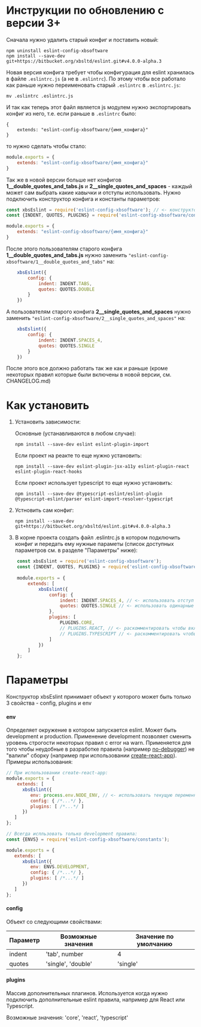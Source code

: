 Инструкции по обновлению с версии 3+
====================================

Сначала нужно удалить старый конфиг и поставить новый:
```
npm uninstall eslint-config-xbsoftware
npm install --save-dev git+https://bitbucket.org/xbsltd/eslint.git#v4.0.0-alpha.3
```

Новая версия конфига требует чтобы конфигурация для eslint хранилась в файле `.eslintrc.js` (а не в `.eslintrc`).
По этому чтобы все работало как раньше нужно переименовать старый `.eslintrc` в `.eslintrc.js`:

```mv .eslintrc .eslintrc.js```

И так как теперь этот файл является js модулем нужно экспортировать конфиг из него, т.е. если раньше в `.eslintrc` было:

```
{
    extends: "eslint-config-xbsoftware/{имя_конфига}"
}
```

то нужно сделать чтобы стало:

```javascript
module.exports = {
    extends: "eslint-config-xbsoftware/{имя_конфига}"
}
```

Так же в новой версии больше нет конфигов **1__double_quotes_and_tabs.js** и **2__single_quotes_and_spaces** - каждый может сам
выбрать какие кавычки и отступы использовать.
Нужно подключить конструктор конфига и константы параметров:
```javascript
const xbsEslint = require('eslint-config-xbsoftware'); // <- конструктор
const {INDENT, QUOTES, PLUGINS} = require('eslint-config-xbsoftware/constants'); // <- конснанты

module.exports = {
    extends: "eslint-config-xbsoftware/{имя_конфига}"
}
```
После этого пользователям старого конфига **1__double_quotes_and_tabs.js** нужно заменить `"eslint-config-xbsoftware/1__double_quotes_and_tabs"` на:
```javascript
    xbsEslint({
        config: {
            indent: INDENT.TABS,
            quotes: QUOTES.DOUBLE
        }
    })
```
А пользователям старого конфига **2__single_quotes_and_spaces** нужно заменить `"eslint-config-xbsoftware/2__single_quotes_and_spaces"` на:
```javascript
    xbsEslint({
        config: {
            indent: INDENT.SPACES_4,
            quotes: QUOTES.SINGLE
        }
    })
```

После этого все должно работать так же как и раньше (кроме некоторых правил которые были включены в новой версии, см. CHANGELOG.md)


Как установить
==================

1. Установить зависимости:
  
   Основные (устанавливаются в любом случае):
   
   ```npm install --save-dev eslint eslint-plugin-import```

   Если проект на реакте то еще нужно установить:

   ```npm install --save-dev eslint-plugin-jsx-a11y eslint-plugin-react eslint-plugin-react-hooks```

   Если проект использует typescript то еще нужно установить:
   
   ```npm install --save-dev @typescript-eslint/eslint-plugin @typescript-eslint/parser eslint-import-resolver-typescript``` 

2. Устновить сам конфиг:

   ```npm install --save-dev git+https://bitbucket.org/xbsltd/eslint.git#v4.0.0-alpha.3```

3. В корне проекта создать файл .eslintrc.js в котором подключить конфиг и передать ему нужные параметы (список доступных параметров см. в разделе "Параметры" ниже):
 
```javascript
    const xbsEslint = require('eslint-config-xbsoftware');
    const {INDENT, QUOTES, PLUGINS} = require('eslint-config-xbsoftware/constants');
   
    module.exports = {
        extends: [
            xbsEslint({
                config: {
                    indent: INDENT.SPACES_4, // <- использовать отступ в 4 пробела
                    quotes: QUOTES.SINGLE // <- использовать одинарные кавычки
                },
                plugins: [
                    PLUGINS.CORE,
                    // PLUGINS.REACT, // <- раскомментировать чтобы включить eslint правила для React
                    // PLUGINS.TYPESCRIPT // <- раскомментировать чтобы включить eslint правила для Typescript
                ]
            })
        ]
    };
```

Параметры
==================

Конструктор xbsEslint принимает объект у которого может быть только 3 свойства - config, plugins и env

#### env

Определяет окружение в котором запускается eslint. Может быть development и production. Применение development позволяет
сменить уровень строгости некоторых правил с error на warn. Применяется для того чтобы неудобные в разработке правила
(например [no-debugger](https://eslint.org/docs/rules/no-debugger)) не "валили" сборку
(например при использовании [create-react-app](https://create-react-app.dev/)).
Примеры использования:
```javascript
// При использовании create-react-app:
module.exports = {
    extends: [
      xbsEslint({
         env: process.env.NODE_ENV, // <- использовать текущую переменную окружения
         config: { /*...*/ },
         plugins: [ /*...*/ ]
      })
   ]
};
```

```javascript
// Всегда испльзовать только development правила:
const {ENVS} = require('eslint-config-xbsoftware/constants');

module.exports = {
   extends: [
      xbsEslint({
         env: ENVS.DEVELOPMENT,
         config: { /*...*/ },
         plugins: [ /*...*/ ]
      })
   ]
};
```


#### config

Объект со следующими свойствами:

| Параметр 	| Возможные значения   	| Значение по умолчанию 	|
|----------	|----------------------	|-----------------------	|
| indent   	| 'tab', number      	| 4                     	|
| quotes   	| 'single', 'double' 	| 'single'              	|

#### plugins

Массив дополнительных плагинов. Используется когда нужно подключить дополнительные eslint правила, например для React или Typescript.

Возможные значения: 'core', 'react', 'typescript'
